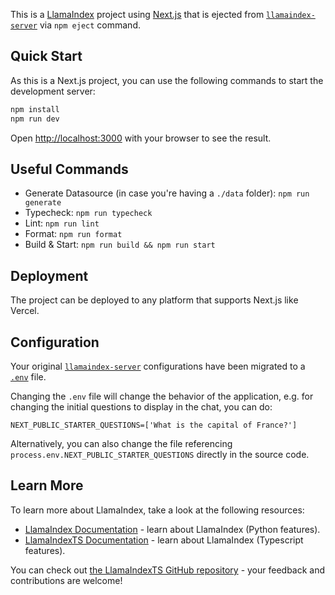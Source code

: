 This is a [LlamaIndex](https://www.llamaindex.ai/) project using [Next.js](https://nextjs.org/) that is ejected from [`llamaindex-server`](https://github.com/run-llama/create-llama/tree/main/packages/server) via `npm eject` command.

## Quick Start

As this is a Next.js project, you can use the following commands to start the development server:

```bash
npm install
npm run dev
```

Open [http://localhost:3000](http://localhost:3000) with your browser to see the result.

## Useful Commands

- Generate Datasource (in case you're having a `./data` folder): `npm run generate`
- Typecheck: `npm run typecheck`
- Lint: `npm run lint`
- Format: `npm run format`
- Build & Start: `npm run build && npm run start`

## Deployment

The project can be deployed to any platform that supports Next.js like Vercel.

## Configuration

Your original [`llamaindex-server`](https://github.com/run-llama/create-llama/tree/main/packages/server#configuration-options) configurations have been migrated to a [`.env`](.env) file.

Changing the `.env` file will change the behavior of the application, e.g. for changing the initial questions to display in the chat, you can do:

```
NEXT_PUBLIC_STARTER_QUESTIONS=['What is the capital of France?']
```

Alternatively, you can also change the file referencing `process.env.NEXT_PUBLIC_STARTER_QUESTIONS` directly in the source code.

## Learn More

To learn more about LlamaIndex, take a look at the following resources:

- [LlamaIndex Documentation](https://docs.llamaindex.ai) - learn about LlamaIndex (Python features).
- [LlamaIndexTS Documentation](https://ts.llamaindex.ai) - learn about LlamaIndex (Typescript features).

You can check out [the LlamaIndexTS GitHub repository](https://github.com/run-llama/LlamaIndexTS) - your feedback and contributions are welcome!
